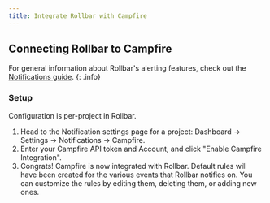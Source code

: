 ```yaml
---
title: Integrate Rollbar with Campfire
---
```


## Connecting Rollbar to Campfire

For general information about Rollbar's alerting features, check out the [Notifications guide](../notifications/). 
{: .info}

### Setup

Configuration is per-project in Rollbar.

1.  Head to the Notification settings page for a project: Dashboard ->
    Settings -> Notifications -> Campfire.
2.  Enter your Campfire API token and Account, and click "Enable Campfire Integration".
3.  Congrats! Campfire is now integrated with Rollbar. Default rules will
    have been created for the various events that Rollbar notifies on.
    You can customize the rules by editing them, deleting them, or
    adding new ones.
